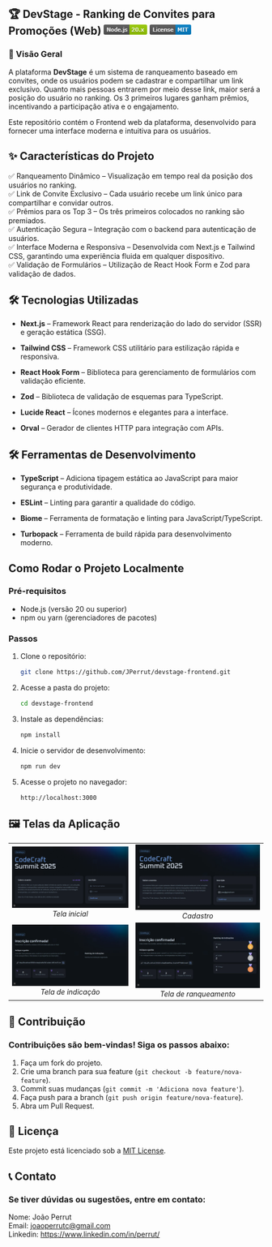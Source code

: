 ## 🏆 DevStage - Ranking de Convites para Promoções (Web) ![alt text](public/readme/node.png) ![alt text](public/readme/licenseMIT.png)

### 🚀 Visão Geral

A plataforma **DevStage** é um sistema de ranqueamento baseado em convites, onde os usuários podem se cadastrar e compartilhar um link exclusivo. Quanto mais pessoas entrarem por meio desse link, maior será a posição do usuário no ranking. Os 3 primeiros lugares ganham prêmios, incentivando a participação ativa e o engajamento.

Este repositório contém o Frontend web da plataforma, desenvolvido para fornecer uma interface moderna e intuitiva para os usuários.

## ✨ Características do Projeto

✅ Ranqueamento Dinâmico – Visualização em tempo real da posição dos usuários no ranking.
<br>
✅ Link de Convite Exclusivo – Cada usuário recebe um link único para compartilhar e convidar outros.
<br>
✅ Prêmios para os Top 3 – Os três primeiros colocados no ranking são premiados.
<br>
✅ Autenticação Segura – Integração com o backend para autenticação de usuários.
<br>
✅ Interface Moderna e Responsiva – Desenvolvida com Next.js e Tailwind CSS, garantindo uma experiência fluida em qualquer dispositivo.
<br>
✅ Validação de Formulários – Utilização de React Hook Form e Zod para validação de dados.

## 🛠️ Tecnologias Utilizadas

- **Next.js** – Framework React para renderização do lado do servidor (SSR) e geração estática (SSG).

- **Tailwind CSS** – Framework CSS utilitário para estilização rápida e responsiva.

- **React Hook Form** – Biblioteca para gerenciamento de formulários com validação eficiente.

- **Zod** – Biblioteca de validação de esquemas para TypeScript.

- **Lucide React** – Ícones modernos e elegantes para a interface.

- **Orval** – Gerador de clientes HTTP para integração com APIs.

## 🛠️ Ferramentas de Desenvolvimento

- **TypeScript** – Adiciona tipagem estática ao JavaScript para maior segurança e produtividade.

- **ESLint** – Linting para garantir a qualidade do código.

- **Biome** – Ferramenta de formatação e linting para JavaScript/TypeScript.

- **Turbopack** – Ferramenta de build rápida para desenvolvimento moderno.

## Como Rodar o Projeto Localmente

### Pré-requisitos

- Node.js (versão 20 ou superior)
- npm ou yarn (gerenciadores de pacotes)

### Passos

1. Clone o repositório:
   ```bash
   git clone https://github.com/JPerrut/devstage-frontend.git
   ```
2. Acesse a pasta do projeto:
   ```bash
   cd devstage-frontend
   ```
3. Instale as dependências:
   ```bash
   npm install
   ```
4. Inicie o servidor de desenvolvimento:
   ```bash
   npm run dev
   ```
5. Acesse o projeto no navegador:
   ```bash
   http://localhost:3000
   ```

## 🖼️ Telas da Aplicação

<table>
  <tr>
    <td align="center">
      <img src="public/readme/initialPage.png" width="400"/>
      <br><em>Tela inicial</em>
    </td>
    <td align="center">
      <img src="public/readme/registration.png" width="400"/>
      <br><em>Cadastro</em>
    </td>
  </tr>
  <tr>
    <td align="center">
      <img src="public/readme/referral.png" width="400"/>
      <br><em>Tela de indicação</em>
    </td>
    <td align="center">
      <img src="public/readme/nominationRanking.png" width="400"/>
      <br><em>Tela de ranqueamento</em>
    </td>
  </tr>
</table>

## 🤝 Contribuição

### Contribuições são bem-vindas! Siga os passos abaixo:

1. Faça um fork do projeto.
2. Crie uma branch para sua feature (`git checkout -b feature/nova-feature`).
3. Commit suas mudanças (`git commit -m 'Adiciona nova feature'`).
4. Faça push para a branch (`git push origin feature/nova-feature`).
5. Abra um Pull Request.

## 📄 Licença

Este projeto está licenciado sob a <a href="https://opensource.org/license/mit">MIT License</a>.

## 📞 Contato

### Se tiver dúvidas ou sugestões, entre em contato:

Nome: João Perrut <br>
Email: joaoperrutc@gmail.com <br>
Linkedin: https://www.linkedin.com/in/perrut/
